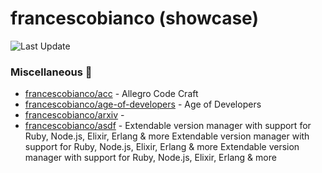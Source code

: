 # francescobianco (showcase)
![Last Update](https://img.shields.io/badge/Last%20Update-2023--12--10%2008%3A15%3A54%20UTC-blue)
###  Miscellaneous :briefcase:
* [francescobianco/acc](https://github.com/francescobianco/acc)  - Allegro Code Craft
* [francescobianco/age-of-developers](https://github.com/francescobianco/age-of-developers)  - Age of Developers
* [francescobianco/arxiv](https://github.com/francescobianco/arxiv)  - 
* [francescobianco/asdf](https://github.com/francescobianco/asdf)  - Extendable version manager with support for Ruby, Node.js, Elixir, Erlang & more
Extendable version manager with support for Ruby, Node.js, Elixir, Erlang & more
Extendable version manager with support for Ruby, Node.js, Elixir, Erlang & more
